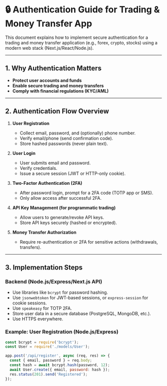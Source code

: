 # 🔒 Authentication Guide for Trading & Money Transfer App

This document explains how to implement secure authentication for a trading and money transfer application (e.g., forex, crypto, stocks) using a modern web stack (Next.js/React/Node.js).

---

## 1. Why Authentication Matters

- **Protect user accounts and funds**
- **Enable secure trading and money transfers**
- **Comply with financial regulations (KYC/AML)**

---

## 2. Authentication Flow Overview

1. **User Registration**
   - Collect email, password, and (optionally) phone number.
   - Verify email/phone (send confirmation code).
   - Store hashed passwords (never plain text).

2. **User Login**
   - User submits email and password.
   - Verify credentials.
   - Issue a secure session (JWT or HTTP-only cookie).

3. **Two-Factor Authentication (2FA)**
   - After password login, prompt for a 2FA code (TOTP app or SMS).
   - Only allow access after successful 2FA.

4. **API Key Management (for programmatic trading)**
   - Allow users to generate/revoke API keys.
   - Store API keys securely (hashed or encrypted).

5. **Money Transfer Authorization**
   - Require re-authentication or 2FA for sensitive actions (withdrawals, transfers).

---

## 3. Implementation Steps

### Backend (Node.js/Express/Next.js API)

- Use libraries like `bcrypt` for password hashing.
- Use `jsonwebtoken` for JWT-based sessions, or `express-session` for cookie sessions.
- Use `speakeasy` for TOTP 2FA.
- Store user data in a secure database (PostgreSQL, MongoDB, etc.).
- Use HTTPS everywhere.

### Example: User Registration (Node.js/Express)
```js
const bcrypt = require('bcrypt');
const User = require('./models/User');

app.post('/api/register', async (req, res) => {
  const { email, password } = req.body;
  const hash = await bcrypt.hash(password, 12);
  await User.create({ email, password: hash });
  res.status(201).send('Registered');
});